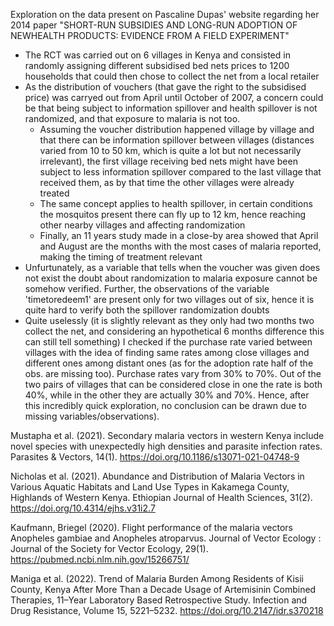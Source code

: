 Exploration on the data present on Pascaline Dupas' website regarding her 2014 paper "SHORT-RUN SUBSIDIES AND LONG-RUN ADOPTION OF NEWHEALTH PRODUCTS: EVIDENCE FROM A FIELD EXPERIMENT"

- The RCT was carried out on 6 villages in Kenya and consisted in randomly assigning different subsidised bed nets prices to 1200 households that could then chose to collect the net from a local retailer
- As the distribution of vouchers (that gave the right to the subsidised price) was carryed out from April until October of 2007, a concern could be that being subject to information spillover and health spillover is not randomized, and that exposure to malaria is not too.
  - Assuming the voucher distribution happened village by village and that there can be information spillover between villages (distances varied from 10 to 50 km, which is quite a lot but not necessarily irrelevant), the first village receiving bed nets might have been subject to less information spillover compared to the last village that received them, as by that time the other villages were already treated
  - The same concept applies to health spillover, in certain conditions the mosquitos present there can fly up to 12 km, hence reaching other nearby villages and affecting randomization
  - Finally, an 11 years study made in a close-by area showed that April and August are the months with the most cases of malaria reported, making the timing of treatment relevant
- Unfurtunately, as a variable that tells when the voucher was given does not exist the doubt about randomization to malaria exposure cannot be somehow verified. Further, the observations of the variable 'timetoredeem1' are present only for two villages out of six, hence it is quite hard to verify both the spillover randomization doubts 
- Quite uselessly (it is slightly relevant as they only had two months two collect the net, and considering an hypothetical 6 months difference this can still tell something) I checked if  the purchase rate varied between villages with the idea of finding same rates among close villages and different ones among distant ones (as for the adoption rate half of the obs. are missing too). Purchase rates vary from 30% to 70%. Out of the two pairs of villages that can be considered close in one the rate is both 40%, while in the other they are actually 30% and 70%. Hence, after this incredibly quick exploration, no conclusion can be drawn due to missing variables/observations).

Mustapha et al. (2021). Secondary malaria vectors in western Kenya include novel species with unexpectedly high densities and parasite infection rates. Parasites & Vectors, 14(1). https://doi.org/10.1186/s13071-021-04748-9 

Nicholas et al. (2021). Abundance and Distribution of Malaria Vectors in Various Aquatic Habitats and Land Use Types in Kakamega County, Highlands of Western Kenya. Ethiopian Journal of Health Sciences, 31(2). https://doi.org/10.4314/ejhs.v31i2.7 

Kaufmann, Briegel (2020). Flight performance of the malaria vectors Anopheles gambiae and Anopheles atroparvus. Journal of Vector Ecology : Journal of the Society for Vector Ecology, 29(1). https://pubmed.ncbi.nlm.nih.gov/15266751/ 

Maniga et al. (2022). Trend of Malaria Burden Among Residents of Kisii County, Kenya After More Than a Decade Usage of Artemisinin Combined Therapies, 11–Year Laboratory Based Retrospective Study. Infection and Drug Resistance, Volume 15, 5221–5232. https://doi.org/10.2147/idr.s370218 



‌

‌
